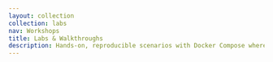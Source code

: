 ```yaml
---
layout: collection
collection: labs
nav: Workshops
title: Labs & Walkthroughs
description: Hands-on, reproducible scenarios with Docker Compose where possible.
---
```

